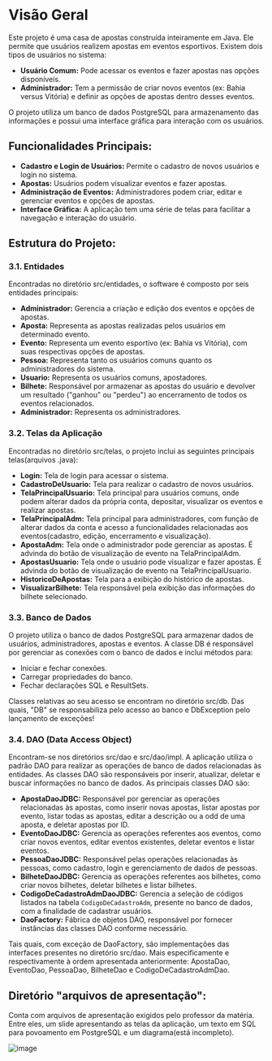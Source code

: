 # Visão Geral

Este projeto é uma casa de apostas construída inteiramente em Java. Ele permite que usuários realizem apostas em eventos esportivos. Existem dois tipos de usuários no sistema:

- **Usuário Comum:** Pode acessar os eventos e fazer apostas nas opções disponíveis.
- **Administrador:** Tem a permissão de criar novos eventos (ex: Bahia versus Vitória) e definir as opções de apostas dentro desses eventos.

O projeto utiliza um banco de dados PostgreSQL para armazenamento das informações e possui uma interface gráfica para interação com os usuários.

## Funcionalidades Principais:

- **Cadastro e Login de Usuários:** Permite o cadastro de novos usuários e login no sistema.
- **Apostas:** Usuários podem visualizar eventos e fazer apostas.
- **Administração de Eventos:** Administradores podem criar, editar e gerenciar eventos e opções de apostas.
- **Interface Gráfica:** A aplicação tem uma série de telas para facilitar a navegação e interação do usuário.

## Estrutura do Projeto:

### 3.1. Entidades

Encontradas no diretório src/entidades, o software é composto por seis entidades principais:

- **Administrador:** Gerencia a criação e edição dos eventos e opções de apostas.
- **Aposta:** Representa as apostas realizadas pelos usuários em determinado evento.
- **Evento:** Representa um evento esportivo (ex: Bahia vs Vitória), com suas respectivas opções de apostas.
- **Pessoa:** Representa tanto os usuários comuns quanto os administradores do sistema.
- **Usuario:** Representa os usuários comuns, apostadores.
- **Bilhete:** Responsável por armazenar as apostas do usuário e devolver um resultado ("ganhou" ou "perdeu") ao encerramento de todos os eventos relacionados.
- **Administrador:** Representa os administradores.

### 3.2. Telas da Aplicação

Encontradas no diretório src/telas, o projeto inclui as seguintes principais telas(arquivos .java):

- **Login:** Tela de login para acessar o sistema.
- **CadastroDeUsuario:** Tela para realizar o cadastro de novos usuários.
- **TelaPrincipalUsuario:** Tela principal para usuários comuns, onde podem alterar dados da própria conta, depositar, visualizar os eventos e realizar apostas.
- **TelaPrincipalAdm:** Tela principal para administradores, com função de alterar dados da conta e acesso a funcionalidades relacionadas aos eventos(cadastro, edição, encerramento e visualização).
- **ApostaAdm:** Tela onde o administrador pode gerenciar as apostas. É advinda do botão de visualização de evento na TelaPrincipalAdm.
- **ApostasUsuario:** Tela onde o usuário pode visualizar e fazer apostas. É advinda do botão de visualização de evento na TelaPrincipalUsuario.
- **HistoricoDeApostas:** Tela para a exibição do histórico de apostas.
- **VisualizarBilhete:** Tela responsável pela exibição das informações do bilhete selecionado.

### 3.3. Banco de Dados

O projeto utiliza o banco de dados PostgreSQL para armazenar dados de usuários, administradores, apostas e eventos. A classe DB é responsável por gerenciar as conexões com o banco de dados e inclui métodos para:

- Iniciar e fechar conexões.
- Carregar propriedades do banco.
- Fechar declarações SQL e ResultSets.

Classes relativas ao seu acesso se encontram no diretório src/db. Das quais, "DB" se responsabiliza pelo acesso ao banco e DbException pelo lançamento de exceções!

### 3.4. DAO (Data Access Object)

Encontram-se nos diretórios src/dao e src/dao/impl. A aplicação utiliza o padrão DAO para realizar as operações de banco de dados relacionadas às entidades. As classes DAO são responsáveis por inserir, atualizar, deletar e buscar informações no banco de dados. As principais classes DAO são:

- **ApostaDaoJDBC:** Responsável por gerenciar as operações relacionadas às apostas, como inserir novas apostas, listar apostas por evento, listar todas as apostas, editar a descrição ou a odd de uma aposta, e deletar apostas por ID.
- **EventoDaoJDBC:** Gerencia as operações referentes aos eventos, como criar novos eventos, editar eventos existentes, deletar eventos e listar eventos.
- **PessoaDaoJDBC:** Responsável pelas operações relacionadas às pessoas, como cadastro, login e gerenciamento de dados de pessoas.
- **BilheteDaoJDBC:** Gerencia as operações referentes aos bilhetes, como criar novos bilhetes, deletar bilhetes e listar bilhetes.
- **CodigoDeCadastroAdmDaoJDBC:** Gerencia a seleção de códigos listados na tabela `CodigoDeCadastroAdm`, presente no banco de dados, com a finalidade de cadastrar usuários.
- **DaoFactory:** Fábrica de objetos DAO, responsável por fornecer instâncias das classes DAO conforme necessário.

Tais quais, com exceção de DaoFactory, são implementações das interfaces presentes no diretório src/dao. Mais especificamente e respectivamente à ordem apresentada anteriormente: ApostaDao, EventoDao, PessoaDao, BilheteDao e CodigoDeCadastroAdmDao.

## Diretório "arquivos de apresentação":

Conta com arquivos de apresentação exigidos pelo professor da matéria. Entre eles, um slide apresentando as telas da aplicação, um texto em SQL para povoamento em PostgreSQL e um diagrama(está incompleto).

![image](https://github.com/user-attachments/assets/2e649001-22fd-420c-b4ed-2bd1b080336c)

